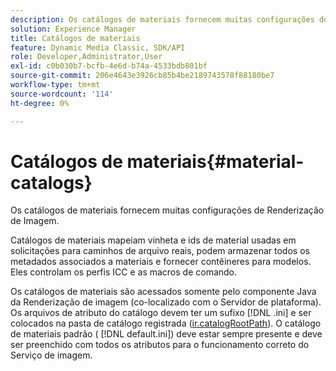 ```yaml
---
description: Os catálogos de materiais fornecem muitas configurações de Renderização de Imagem.
solution: Experience Manager
title: Catálogos de materiais
feature: Dynamic Media Classic, SDK/API
role: Developer,Administrator,User
exl-id: c0b030b7-bcfb-4e6d-b74a-4533bdb801bf
source-git-commit: 206e4643e3926cb85b4be2189743578f88180be7
workflow-type: tm+mt
source-wordcount: '114'
ht-degree: 0%

---
```


# Catálogos de materiais{#material-catalogs}

Os catálogos de materiais fornecem muitas configurações de Renderização de Imagem.

Catálogos de materiais mapeiam vinheta e ids de material usadas em solicitações para caminhos de arquivo reais, podem armazenar todos os metadados associados a materiais e fornecer contêineres para modelos. Eles controlam os perfis ICC e as macros de comando.

Os catálogos de materiais são acessados somente pelo componente Java da Renderização de imagem (co-localizado com o Servidor de plataforma). Os arquivos de atributo do catálogo devem ter um sufixo [!DNL .ini] e ser colocados na pasta de catálogo registrada ([ir.catalogRootPath](../../../../../../ir-api/server-admin/image-rendering-api-ref/c-ir-server-administration/c-ir-configuration-settings-reference/c-ir-catalog-folder.md#concept-1c1d308112054bb99e3895c3fb8ca5f7)). O catálogo de materiais padrão ( [!DNL default.ini]) deve estar sempre presente e deve ser preenchido com todos os atributos para o funcionamento correto do Serviço de imagem.
